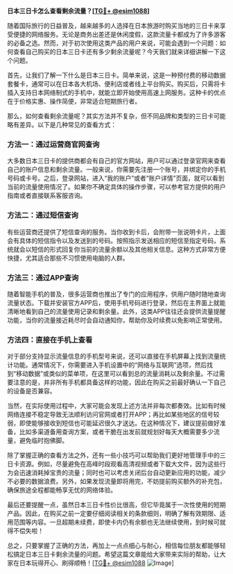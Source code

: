**日本三日卡怎么查看剩余流量？[[TG💪+ @esim1088](https://t.me/s/esim1088)]**

随着国际旅行的日益普及，越来越多的人选择在日本旅游时购买当地的三日卡来享受便捷的网络服务。无论是商务出差还是休闲度假，这款流量卡都成为了许多游客的必备之选。然而，对于初次使用这类产品的用户来说，可能会遇到一个问题：如何查看自己购买的日本三日卡还有多少剩余流量呢？今天我们就来详细讲解一下这个问题。

首先，让我们了解一下什么是日本三日卡。简单来说，这是一种预付费的移动数据套餐卡，通常可以在日本各大机场、便利店或者线上平台购买。购买后，只需将卡插入支持日本网络制式的手机中，就能立即开始使用高速上网服务。这种卡的优点在于价格实惠、操作简便，非常适合短期旅行者。

那么，如何查看剩余流量呢？其实方法并不复杂，但不同品牌和类型的三日卡可能略有差异。以下是几种常见的查看方式：

### 方法一：通过运营商官网查询

大多数日本三日卡的提供商都会有自己的官方网站，用户可以通过登录官网来查看自己的账户信息和剩余流量。一般来说，你需要先注册一个账号，并绑定你的手机号码或卡号。之后，登录网站，进入“我的账户”或者“账户详情”页面，就可以看到当前的流量使用情况了。如果你不确定具体的操作步骤，可以参考官方提供的用户指南或者直接联系客服咨询。

### 方法二：通过短信查询

有些运营商还提供了短信查询的服务。当你收到卡后，会附带一张说明卡片，上面会有具体的短信指令以及发送到的号码。按照指示发送相应的短信至指定号码，系统就会以短信的形式回复你当前的流量余额以及其他相关信息。这种方式非常方便快捷，尤其适合那些不习惯使用电脑的人群。

### 方法三：通过APP查询

随着智能手机的普及，很多运营商也推出了专门的应用程序，供用户随时随地查询流量状态。下载并安装官方APP后，使用手机号码进行登录，然后在主界面上就能清晰地看到自己的流量使用记录和剩余量。此外，这类APP往往还会提供流量提醒功能，当你的流量接近耗尽时会自动通知你，帮助你及时续费以免影响正常使用。

### 方法四：直接在手机上查看

对于部分支持显示流量信息的手机型号来说，还可以直接在手机屏幕上找到流量统计功能。通常情况下，你需要进入手机设置中的“网络与互联网”选项，然后找到“移动数据”或类似的菜单项，在这里可以看到总的流量消耗以及剩余量。不过需要注意的是，并非所有手机都具备这样的功能，因此在购买之前最好确认一下自己的设备是否兼容。

当然，在实际使用过程中，大家可能会发现上述方法并非每次都奏效。比如有时候网络连接不稳定导致无法顺利访问官网或者打开APP；再比如某些地区的信号较弱，即使能够接收到短信也可能延迟很久才送达。在这种情况下，建议提前做好准备，比如多渠道备用查询方案，或者干脆在出发前就规划好每天大概需要多少流量，避免临时抱佛脚。

除了掌握正确的查看方法之外，还有一些小技巧可以帮助我们更好地管理手中的三日卡资源。例如，尽量避免在高峰时段观看高清视频或者下载大文件，因为这些行为会迅速消耗掉宝贵的流量；同时也可以考虑关闭后台自动更新应用的功能，减少不必要的数据浪费。另外，如果发现流量即将用完，不妨提前购买额外的补充包，确保旅途全程都能畅享无忧的网络体验。

最后还要提醒一点，虽然日本三日卡性价比很高，但它毕竟属于一次性使用的短期产品。因此，在购买之前一定要仔细阅读相关的条款细则，明确了解有效期限、适用范围等内容。一旦超期未续费，即使卡内仍有余额也无法继续使用，到时候可就得不偿失啦！

总之，只要掌握了正确的方法，再加上一点点细心与耐心，相信每位朋友都能够轻松搞定日本三日卡剩余流量的问题。希望这篇文章能给大家带来实际的帮助，让大家在日本玩得开心、刷得顺畅！[[TG💪+ @esim1088](https://t.me/s/esim1088) ![Image](https://i.postimg.cc/4NQfJmqS/Snipaste-2025-05-13-00-14-12.png)]